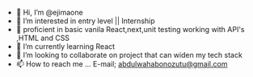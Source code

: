 - 👋 Hi, I’m @ejimaone
- 👀 I’m interested in entry level || Internship 
- 💪 proficient  in basic vanila React,next,unit testing
     working with API's ,HTML and CSS
- 🌱 I’m currently learning React
- 💞️ I’m looking to collaborate on project that can widen my tech stack
- 📫 How to reach me ... E-mail; abdulwahabonozutu@gmail.com

<!---
ejimaone/ejimaone is a ✨ special ✨ repository because its `README.md` (this file) appears on your GitHub profile.
You can click the Preview link to take a look at your changes.
--->
